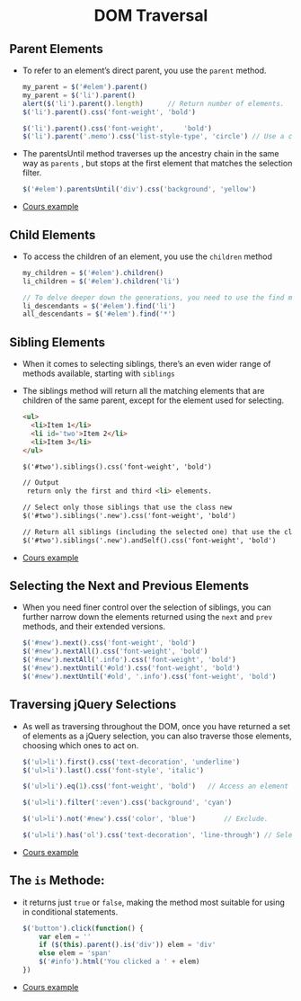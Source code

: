 # <center>DOM Traversal</center>

## Parent Elements

* To refer to an element’s direct parent, you use the `parent` method.

  ```javascript
  my_parent = $('#elem').parent()
  my_parent = $('li').parent()
  alert($('li').parent().length)      // Return number of elements.
  $('li').parent().css('font-weight', 'bold')

  $('li').parent().css('font-weight',     'bold')
  $('li').parent('.memo').css('list-style-type', 'circle') // Use a class name
  ```

* The parentsUntil method traverses up the ancestry chain in the same way  as `parents` , but stops at the first element that matches the selection filter. 

  ```javascript
  $('#elem').parentsUntil('div').css('background', 'yellow')
  ```
* [Cours example](./html/6.2-parentAndParentUntil.html)

## Child Elements

* To access the children of an element, you use the `children` method

  ```javascript
  my_children = $('#elem').children()
  li_children = $('#elem').children('li')

  // To delve deeper down the generations, you need to use the find method
  li_descendants = $('#elem').find('li')
  all_descendants = $('#elem').find('*')
  ```

## Sibling Elements

* When it comes to selecting siblings, there’s an even wider range of methods available, starting with `siblings`

* The siblings method will return all the matching elements that are children of the same parent,  except for the element used for selecting. 

  ```html
  <ul>
    <li>Item 1</li>
    <li id='two'>Item 2</li>
    <li>Item 3</li>
  </ul>

  $('#two').siblings().css('font-weight', 'bold')

  // Output
   return only the first and third <li> elements.

  // Select only those siblings that use the class new
  $('#two').siblings('.new').css('font-weight', 'bold')

  // Return all siblings (including the selected one) that use the class .new
  $('#two').siblings('.new').andSelf().css('font-weight', 'bold')
  ```
* [Cours example](./html/6.3-Siblings.html)

## Selecting the Next and Previous Elements

* When you need finer control over the selection of siblings, you can further narrow down the elements returned using the `next` and `prev` methods, and their extended versions.

  ```javascript
  $('#new').next().css('font-weight', 'bold')
  $('#new').nextAll().css('font-weight', 'bold')
  $('#new').nextAll('.info').css('font-weight', 'bold')
  $('#new').nextUntil('#old').css('font-weight', 'bold')
  $('#new').nextUntil('#old', '.info').css('font-weight', 'bold')
  ```
  
## Traversing jQuery Selections

* As well as traversing throughout the DOM, once you have returned a set of elements as a jQuery selection, you can  also traverse those elements, choosing which ones to act on.

  ```javascript
  $('ul>li').first().css('text-decoration', 'underline')
  $('ul>li').last().css('font-style', 'italic')

  $('ul>li').eq(1).css('font-weight', 'bold')   // Access an element by index (starting from 0)
  
  $('ul>li').filter(':even').css('background', 'cyan')

  $('ul>li').not('#new').css('color', 'blue')       // Exclude.

  $('ul>li').has('ol').css('text-decoration', 'line-through') // Select only elements that have descendant <ol>
  ```
  
* [Cours example](./html/6.4-TraversingjQuery.html)

## The `is` Methode:

* it returns just `true` or `false`, making the method most suitable for using in conditional  statements.  
    
    ```javascript
    $('button').click(function() {
        var elem = ''
        if ($(this).parent().is('div')) elem = 'div'
        else elem = 'span'
        $('#info').html('You clicked a ' + elem)
    })
    ```
* [Cours example](./html/6.5-TheIsMethod.html)